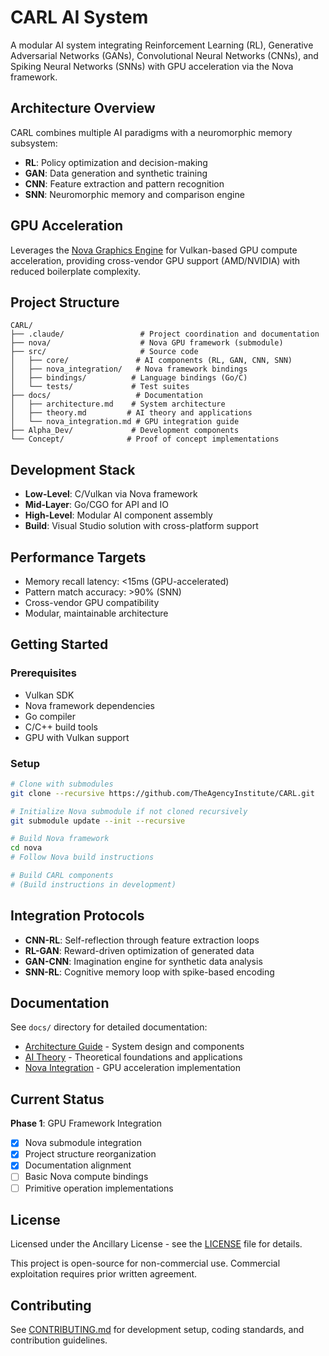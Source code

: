 # CARL AI System

A modular AI system integrating Reinforcement Learning (RL), Generative Adversarial Networks (GANs), Convolutional Neural Networks (CNNs), and Spiking Neural Networks (SNNs) with GPU acceleration via the Nova framework.

## Architecture Overview

CARL combines multiple AI paradigms with a neuromorphic memory subsystem:
- **RL**: Policy optimization and decision-making
- **GAN**: Data generation and synthetic training  
- **CNN**: Feature extraction and pattern recognition
- **SNN**: Neuromorphic memory and comparison engine

## GPU Acceleration

Leverages the [Nova Graphics Engine](https://github.com/TheAgencyInstitute/Nova) for Vulkan-based GPU compute acceleration, providing cross-vendor GPU support (AMD/NVIDIA) with reduced boilerplate complexity.

## Project Structure

```
CARL/
├── .claude/                 # Project coordination and documentation
├── nova/                    # Nova GPU framework (submodule)  
├── src/                     # Source code
│   ├── core/               # AI components (RL, GAN, CNN, SNN)
│   ├── nova_integration/   # Nova framework bindings
│   ├── bindings/          # Language bindings (Go/C)  
│   └── tests/             # Test suites
├── docs/                   # Documentation
│   ├── architecture.md    # System architecture
│   ├── theory.md         # AI theory and applications
│   └── nova_integration.md # GPU integration guide
├── Alpha_Dev/             # Development components
└── Concept/              # Proof of concept implementations
```

## Development Stack

- **Low-Level**: C/Vulkan via Nova framework
- **Mid-Layer**: Go/CGO for API and IO
- **High-Level**: Modular AI component assembly  
- **Build**: Visual Studio solution with cross-platform support

## Performance Targets

- Memory recall latency: <15ms (GPU-accelerated)
- Pattern match accuracy: >90% (SNN)
- Cross-vendor GPU compatibility
- Modular, maintainable architecture

## Getting Started

### Prerequisites
- Vulkan SDK
- Nova framework dependencies
- Go compiler
- C/C++ build tools
- GPU with Vulkan support

### Setup
```bash
# Clone with submodules
git clone --recursive https://github.com/TheAgencyInstitute/CARL.git

# Initialize Nova submodule if not cloned recursively  
git submodule update --init --recursive

# Build Nova framework
cd nova
# Follow Nova build instructions

# Build CARL components
# (Build instructions in development)
```

## Integration Protocols

- **CNN-RL**: Self-reflection through feature extraction loops
- **RL-GAN**: Reward-driven optimization of generated data  
- **GAN-CNN**: Imagination engine for synthetic data analysis
- **SNN-RL**: Cognitive memory loop with spike-based encoding

## Documentation

See `docs/` directory for detailed documentation:
- [Architecture Guide](docs/architecture.md) - System design and components
- [AI Theory](docs/theory.md) - Theoretical foundations and applications  
- [Nova Integration](docs/nova_integration.md) - GPU acceleration implementation

## Current Status

**Phase 1**: GPU Framework Integration
- [x] Nova submodule integration
- [x] Project structure reorganization  
- [x] Documentation alignment
- [ ] Basic Nova compute bindings
- [ ] Primitive operation implementations

## License

Licensed under the Ancillary License - see the [LICENSE](LICENSE) file for details.

This project is open-source for non-commercial use. Commercial exploitation requires prior written agreement.

## Contributing

See [CONTRIBUTING.md](CONTRIBUTING.md) for development setup, coding standards, and contribution guidelines.